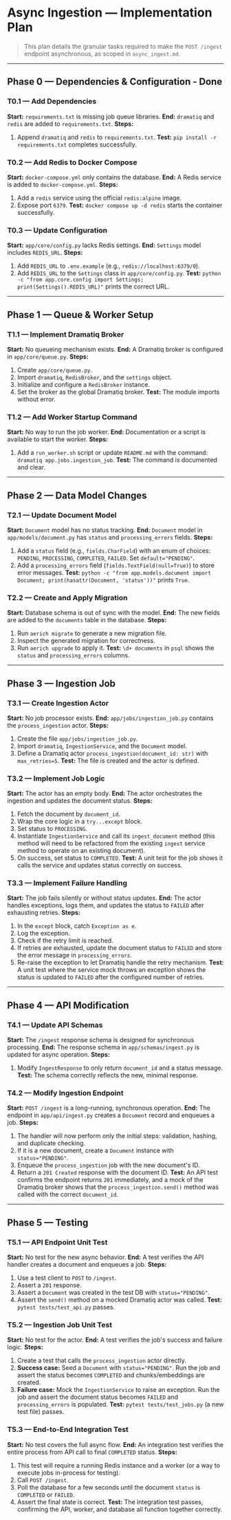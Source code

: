 # Async Ingestion — Implementation Plan

> This plan details the granular tasks required to make the `POST /ingest` endpoint asynchronous, as scoped in `async_ingest.md`.

---

## Phase 0 — Dependencies & Configuration - Done

### T0.1 — Add Dependencies

**Start:** `requirements.txt` is missing job queue libraries.
**End:** `dramatiq` and `redis` are added to `requirements.txt`.
**Steps:**

1.  Append `dramatiq` and `redis` to `requirements.txt`.
    **Test:** `pip install -r requirements.txt` completes successfully.

### T0.2 — Add Redis to Docker Compose

**Start:** `docker-compose.yml` only contains the database.
**End:** A Redis service is added to `docker-compose.yml`.
**Steps:**

1.  Add a `redis` service using the official `redis:alpine` image.
2.  Expose port `6379`.
    **Test:** `docker compose up -d redis` starts the container successfully.

### T0.3 — Update Configuration

**Start:** `app/core/config.py` lacks Redis settings.
**End:** `Settings` model includes `REDIS_URL`.
**Steps:**

1.  Add `REDIS_URL` to `.env.example` (e.g., `redis://localhost:6379/0`).
2.  Add `REDIS_URL` to the `Settings` class in `app/core/config.py`.
    **Test:** `python -c "from app.core.config import Settings; print(Settings().REDIS_URL)"` prints the correct URL.

---

## Phase 1 — Queue & Worker Setup

### T1.1 — Implement Dramatiq Broker

**Start:** No queueing mechanism exists.
**End:** A Dramatiq broker is configured in `app/core/queue.py`.
**Steps:**

1.  Create `app/core/queue.py`.
2.  Import `dramatiq`, `RedisBroker`, and the `settings` object.
3.  Initialize and configure a `RedisBroker` instance.
4.  Set the broker as the global Dramatiq broker.
    **Test:** The module imports without error.

### T1.2 — Add Worker Startup Command

**Start:** No way to run the job worker.
**End:** Documentation or a script is available to start the worker.
**Steps:**

1.  Add a `run_worker.sh` script or update `README.md` with the command: `dramatiq app.jobs.ingestion_job`.
    **Test:** The command is documented and clear.

---

## Phase 2 — Data Model Changes

### T2.1 — Update Document Model

**Start:** `Document` model has no status tracking.
**End:** `Document` model in `app/models/document.py` has `status` and `processing_errors` fields.
**Steps:**

1.  Add a `status` field (e.g., `fields.CharField`) with an enum of choices: `PENDING`, `PROCESSING`, `COMPLETED`, `FAILED`. Set `default="PENDING"`.
2.  Add a `processing_errors` field (`fields.TextField(null=True)`) to store error messages.
    **Test:** `python -c "from app.models.document import Document; print(hasattr(Document, 'status'))"` prints `True`.

### T2.2 — Create and Apply Migration

**Start:** Database schema is out of sync with the model.
**End:** The new fields are added to the `documents` table in the database.
**Steps:**

1.  Run `aerich migrate` to generate a new migration file.
2.  Inspect the generated migration for correctness.
3.  Run `aerich upgrade` to apply it.
    **Test:** `\d+ documents` in `psql` shows the `status` and `processing_errors` columns.

---

## Phase 3 — Ingestion Job

### T3.1 — Create Ingestion Actor

**Start:** No job processor exists.
**End:** `app/jobs/ingestion_job.py` contains the `process_ingestion` actor.
**Steps:**

1.  Create the file `app/jobs/ingestion_job.py`.
2.  Import `dramatiq`, `IngestionService`, and the `Document` model.
3.  Define a Dramatiq actor `process_ingestion(document_id: str)` with `max_retries=5`.
    **Test:** The file is created and the actor is defined.

### T3.2 — Implement Job Logic

**Start:** The actor has an empty body.
**End:** The actor orchestrates the ingestion and updates the document status.
**Steps:**

1.  Fetch the document by `document_id`.
2.  Wrap the core logic in a `try...except` block.
3.  Set status to `PROCESSING`.
4.  Instantiate `IngestionService` and call its `ingest_document` method (this method will need to be refactored from the existing `ingest` service method to operate on an existing document).
5.  On success, set status to `COMPLETED`.
    **Test:** A unit test for the job shows it calls the service and updates status correctly on success.

### T3.3 — Implement Failure Handling

**Start:** The job fails silently or without status updates.
**End:** The actor handles exceptions, logs them, and updates the status to `FAILED` after exhausting retries.
**Steps:**

1.  In the `except` block, catch `Exception as e`.
2.  Log the exception.
3.  Check if the retry limit is reached.
4.  If retries are exhausted, update the document status to `FAILED` and store the error message in `processing_errors`.
5.  Re-raise the exception to let Dramatiq handle the retry mechanism.
    **Test:** A unit test where the service mock throws an exception shows the status is updated to `FAILED` after the configured number of retries.

---

## Phase 4 — API Modification

### T4.1 — Update API Schemas

**Start:** The `/ingest` response schema is designed for synchronous processing.
**End:** The response schema in `app/schemas/ingest.py` is updated for async operation.
**Steps:**

1.  Modify `IngestResponse` to only return `document_id` and a status message.
    **Test:** The schema correctly reflects the new, minimal response.

### T4.2 — Modify Ingestion Endpoint

**Start:** `POST /ingest` is a long-running, synchronous operation.
**End:** The endpoint in `app/api/ingest.py` creates a `Document` record and enqueues a job.
**Steps:**

1.  The handler will now perform only the initial steps: validation, hashing, and duplicate checking.
2.  If it is a new document, create a `Document` instance with `status="PENDING"`.
3.  Enqueue the `process_ingestion` job with the new document's ID.
4.  Return a `201 Created` response with the document ID.
    **Test:** An API test confirms the endpoint returns `201` immediately, and a mock of the Dramatiq broker shows that the `process_ingestion.send()` method was called with the correct `document_id`.

---

## Phase 5 — Testing

### T5.1 — API Endpoint Unit Test

**Start:** No test for the new async behavior.
**End:** A test verifies the API handler creates a document and enqueues a job.
**Steps:**

1.  Use a test client to `POST` to `/ingest`.
2.  Assert a `201` response.
3.  Assert a `Document` was created in the test DB with `status="PENDING"`.
4.  Assert the `send()` method on a mocked Dramatiq actor was called.
    **Test:** `pytest tests/test_api.py` passes.

### T5.2 — Ingestion Job Unit Test

**Start:** No test for the actor.
**End:** A test verifies the job's success and failure logic.
**Steps:**

1.  Create a test that calls the `process_ingestion` actor directly.
2.  **Success case:** Seed a `Document` with `status="PENDING"`. Run the job and assert the status becomes `COMPLETED` and chunks/embeddings are created.
3.  **Failure case:** Mock the `IngestionService` to raise an exception. Run the job and assert the document status becomes `FAILED` and `processing_errors` is populated.
    **Test:** `pytest tests/test_jobs.py` (a new test file) passes.

### T5.3 — End-to-End Integration Test

**Start:** No test covers the full async flow.
**End:** An integration test verifies the entire process from API call to final `COMPLETED` status.
**Steps:**

1.  This test will require a running Redis instance and a worker (or a way to execute jobs in-process for testing).
2.  Call `POST /ingest`.
3.  Poll the database for a few seconds until the document `status` is `COMPLETED` or `FAILED`.
4.  Assert the final state is correct.
    **Test:** The integration test passes, confirming the API, worker, and database all function together correctly.
